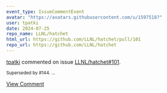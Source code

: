 ```yaml
---
event_type: IssueCommentEvent
avatar: "https://avatars.githubusercontent.com/u/1597518?"
user: tpatki
date: 2024-07-25
repo_name: LLNL/hatchet
html_url: https://github.com/LLNL/hatchet/pull/101
repo_url: https://github.com/LLNL/hatchet
---
```


<a href='https://github.com/tpatki' target='_blank'>tpatki</a> commented on issue <a href='https://github.com/LLNL/hatchet/pull/101' target='_blank'>LLNL/hatchet#101</a>.

<small>Superseded by #144. ...</small>

<a href='https://github.com/LLNL/hatchet/pull/101' target='_blank'>View Comment</a>